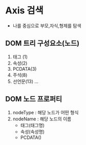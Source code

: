 # Axis 검색 
- 나를 중심으로 부모,자식,형제를 탐색 


## DOM 트리 구성요소(노드)
1. 태그 (1)
2. 속성(2)
3. PCDATA(3)
4. 주석(8)
5. 선언문(13)
...

## DOM 노드 프로퍼티 
1. nodeType : 해당 노드가 어떤 형식 
2. nodeName : 해당 노드의 이름 
	- 태그(태그명)
	- 속성(속성명)
	- PCDATA()